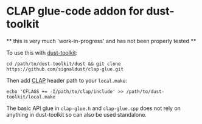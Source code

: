 # CLAP glue-code addon for dust-toolkit

** this is very much 'work-in-progress' and has not been properly tested **

To use this with [dust-toolkit](https://github.com/signaldust/dust-toolkit):
```
cd /path/to/dust-toolkit/dust && git clone https://github.com/signaldust/clap-glue.git
```

Then add [CLAP](https://github.com/free-audio/clap) header path to your `local.make`:
```
echo 'CFLAGS += -I/path/to/clap/include' >> /path/to/dust-toolkit/local.make
```

The basic API glue in `clap-glue.h` and `clap-glue.cpp` does not rely on anything in dust-toolkit so can also be used standalone.

